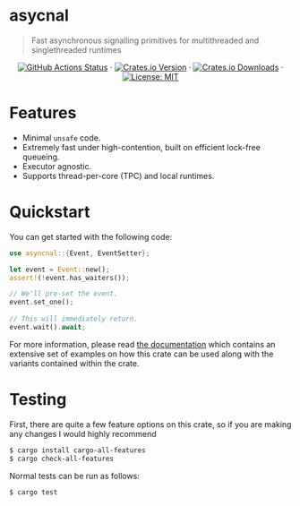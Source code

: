 # asycnal
> Fast asynchronous signalling primitives for multithreaded and singlethreaded runtimes

<div align="center">

[![GitHub Actions Status](https://github.com/DiscordJim/asyncnal/actions/workflows/rust.yml/badge.svg)](https://github.com/DiscordJim/asyncnal/actions) · [![Crates.io Version](https://img.shields.io/crates/v/asyncnal.svg)](https://crates.io/crates/asyncnal) · [![Crates.io Downloads](https://img.shields.io/crates/d/asyncnal.svg)](https://crates.io/crates/asyncnal) · [![License: MIT](https://img.shields.io/badge/license-MIT-blue.svg)](https://github.com/DiscordJim/asyncnal/blob/main/LICENSE)

</div>

# Features
- Minimal `unsafe` code.
- Extremely fast under high-contention, built on efficient lock-free queueing. 
- Executor agnostic.
- Supports thread-per-core (TPC) and local runtimes.

# Quickstart
You can get started with the following code:
```rust
use asyncnal::{Event, EventSetter};

let event = Event::new();
assert!(!event.has_waiters());

// We'll pre-set the event.
event.set_one();
 
// This will immediately return.
event.wait().await;
```
For more information, please read [the documentation](https://docs.rs/asyncnal) which contains an extensive set of examples on how this crate can be used along with the variants contained within the crate.

# Testing
First, there are quite a few feature options on this crate, so if you are making
any changes I would highly recommend 
```bash
$ cargo install cargo-all-features
$ cargo check-all-features
```
Normal tests can be run as follows:
```bash
$ cargo test
```
